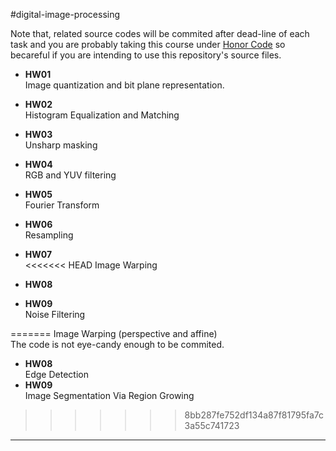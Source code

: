 #digital-image-processing

Note that, related source codes will be commited after dead-line of each task and you are 
probably taking this course under [Honor Code] so becareful if you are intending to 
use this repository's source files.  

- **HW01**  
  Image quantization and bit plane representation.  
- **HW02**  
  Histogram Equalization and Matching  
- **HW03**    
  Unsharp masking  
- **HW04**  
  RGB and YUV filtering   
- **HW05**  
  Fourier Transform  
- **HW06**  
  Resampling  
- **HW07**  
<<<<<<< HEAD
  Image Warping  
- **HW08**  

- **HW09**  
  Noise Filtering  
  

=======
  Image Warping (perspective and affine)  
  The code is not eye-candy enough to be commited.  
- **HW08**  
  Edge Detection  
- **HW09**  
  Image Segmentation Via Region Growing  
>>>>>>> 8bb287fe752df134a87f81795fa7c3a55c741723


[Honor Code]:http://srl.ozyegin.edu.tr/cs222/honorCode.html
-------------------------
